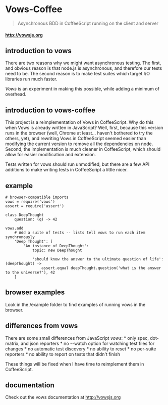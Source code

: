 Vows-Coffee
====

> Asynchronous BDD in CoffeeScript running on the client and server

#### <http://vowsjs.org> #

introduction to vows
--------------------
There are two reasons why we might want asynchronous testing. The first, and obvious reason is that node.js is asynchronous, and therefore our tests need to be. The second reason is to make test suites which target I/O libraries run much faster.

_Vows_ is an experiment in making this possible, while adding a minimum of overhead.

introduction to vows-coffee 
---------------------------

This project is a reimplementation of Vows in CoffeeScript. Why do this when Vows is already written in JavaScript? Well, first, because this version runs in the browser (well, Chrome at least... haven't bothered to try the others, yet), and rewriting Vows in CoffeeScript seemed easier than modifying the current version to remove all the dependencies on node. Second, the implementation is much cleaner in CoffeeScript, which should allow for easier modification and extension.

Tests written for vows should run unmodified, but there are a few API additions to make writing tests in CoffeeScript a little nicer.

example
-------

    # browser-compatible imports
    vows = require('vows')
    assert = require('assert')

    class DeepThought
        question: (q) -> 42

    vows.add
        # Add a suite of tests -- lists tell vows to run each item synchronously
        'Deep Thought': [
            'An instance of DeepThought':
                topic: new DeepThought

                'should know the answer to the ultimate question of life': (deepThought) ->
                    assert.equal deepThought.question('what is the answer to the universe?'), 42
        ]
        
browser examples
----------------

Look in the /example folder to find examples of running vows in the browser.

differences from vows        
---------------------

There are some small differences from JavaScript _vows_:
    * only spec, dot-matrix, and json reporters
    * no --watch option for watching test files for changes
    * no automatic test discovery
    * no ability to reset
    * no per-suite reporters
    * no ability to report on tests that didn't finish

These things will be fixed when I have time to reimplement them in CoffeeScript.

documentation
-------------

Check out the vows documentation at <http://vowsjs.org>

